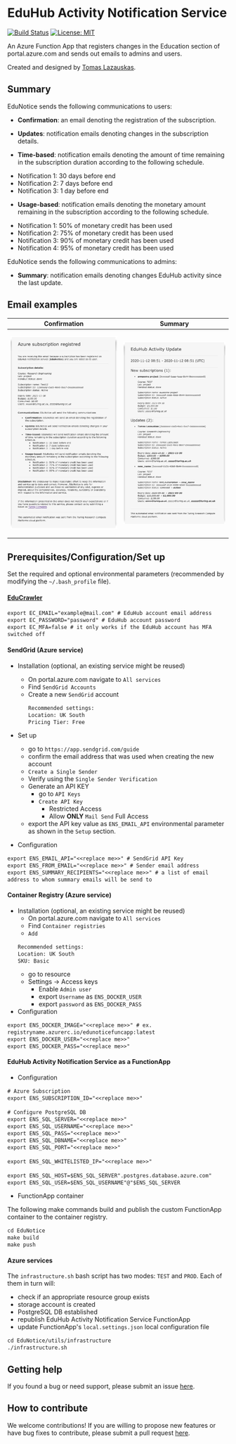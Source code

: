 # EduHub Activity Notification Service

[![Build Status](https://travis-ci.com/tomaslaz/EduNotice.svg?branch=main)](https://travis-ci.org/tomaslaz/EduNotice) [![License: MIT](https://img.shields.io/badge/License-MIT-yellow.svg)](https://opensource.org/licenses/MIT)

An Azure Function App that registers changes in the Education section of portal.azure.com and sends out emails to admins and users.

Created and designed by <a href="https://github.com/tomaslaz">Tomas Lazauskas</a>.

## Summary

EduNotice sends the following communications to users:

* **Confirmation**: an email denoting the registration of the subscription.

* **Updates**: notification emails denoting changes in the subscription details.

* **Time-based**: notification emails denoting the amount of time remaining in the subscription duration according to the following schedule.
 - Notification 1: 30 days before end
 - Notification 2: 7 days before end
 - Notification 3: 1 day before end


* **Usage-based**: notification emails denoting the monetary amount remaining in the subscription according to the following schedule.
 - Notification 1: 50% of monetary credit has been used
 - Notification 2: 75% of monetary credit has been used
 - Notification 3: 90% of monetary credit has been used
 - Notification 4: 95% of monetary credit has been used

EduNotice sends the following communications to admins:

* **Summary**: notification emails denoting changes EduHub activity since the last update.

## Email examples

| Confirmation | Summary |
|---|---|
| <p align="left"><img src="media/email_examples/confirmation.png" width="350"></p> | <p align="left"><img src="media/email_examples/summary.png" width="350"></p>|

## Prerequisites/Configuration/Set up

Set the required and optional environmental parameters (recommended by modifying the `~/.bash_profile` file).

#### [EduCrawler](https://github.com/tomaslaz/EduCrawler)

```{bash}
export EC_EMAIL="example@mail.com" # EduHub account email address
export EC_PASSWORD="password" # EduHub account password
export EC_MFA=false # it only works if the EduHub account has MFA switched off
```

#### SendGrid (Azure service)

- Installation (optional, an existing service might be reused)
    - On portal.azure.com navigate to `All services`
    - Find `SendGrid Accounts`
    - Create a new `SendGrid` account
      ```
      Recommended settings:
      Location: UK South
      Pricing Tier: Free
      ```
- Set up
  - go to `https://app.sendgrid.com/guide`
  - confirm the email address that was used when creating the new account
  - `Create a Single Sender`
  - Verify using the `Single Sender Verification`
  - Generate an API KEY
    - go to `API Keys`
    - `Create API Key`
      - Restricted Access
      - Allow **ONLY** `Mail Send` Full Access
  - export the API key value as `ENS_EMAIL_API` environmental parameter as shown in the `Setup` section.

- Configuration
```{bash}
export ENS_EMAIL_API="<<replace me>>" # SendGrid API Key
export ENS_FROM_EMAIL="<<replace me>>" # Sender email address
export ENS_SUMMARY_RECIPIENTS="<<replace me>>" # a list of email address to whom summary emails will be send to
```

#### Container Registry (Azure service)

- Installation (optional, an existing service might be reused)
  - On portal.azure.com navigate to `All services`
  - Find `Container registries`
  - `Add`
  ```
  Recommended settings:
  Location: UK South
  SKU: Basic
  ```
  - go to resource
  - Settings -> Access keys
    - Enable `Admin user`
    - export `Username` as `ENS_DOCKER_USER`
    - export `password` as `ENS_DOCKER_PASS`
- Configuration
```{bash}
export ENS_DOCKER_IMAGE="<<replace me>>" # ex. registryname.azurerc.io/edunoticefuncapp:latest
export ENS_DOCKER_USER="<<replace me>>"
export ENS_DOCKER_PASS="<<replace me>>"
```

#### EduHub Activity Notification Service as a FunctionApp

- Configuration

```{bash}
# Azure Subscription
export ENS_SUBSCRIPTION_ID="<<replace me>>"

# Configure PostgreSQL DB
export ENS_SQL_SERVER="<<replace me>>"
export ENS_SQL_USERNAME="<<replace me>>"
export ENS_SQL_PASS="<<replace me>>"
export ENS_SQL_DBNAME="<<replace me>>"
export ENS_SQL_PORT="<<replace me>>"

export ENS_SQL_WHITELISTED_IP="<<replace me>>"

export ENS_SQL_HOST=$ENS_SQL_SERVER".postgres.database.azure.com"
export ENS_SQL_USER=$ENS_SQL_USERNAME"@"$ENS_SQL_SERVER
```
- FunctionApp container

The following make commands build and publish the custom FunctionApp container to the container registry.

```{bash}
cd EduNotice
make build
make push
```

#### Azure services

The `infrastructure.sh` bash script has two modes: `TEST` and `PROD`. Each of them in turn will:

- check if an appropriate resource group exists
- storage account is created
- PostgreSQL DB established
- republish EduHub Activity Notification Service FunctionApp
- update FunctionApp's `local.settings.json` local configuration file

```{bash}
cd EduNotice/utils/infrastructure
./infrastructure.sh
```

## Getting help
If you found a bug or need support, please submit an issue [here](https://github.com/tomaslaz/EduNotice/issues/new).

## How to contribute
We welcome contributions! If you are willing to propose new features or have bug fixes to contribute, please submit a pull request [here](https://github.com/tomaslaz/EduNotice/pulls).
